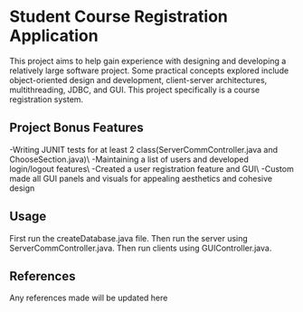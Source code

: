 # Student Course Registration Application

This project aims to help gain experience with designing and developing a relatively large software project. Some practical concepts explored include object-oriented design and development, client-server architectures, multithreading, JDBC, and GUI. This project specifically is a course registration system. 

## Project Bonus Features
-Writing JUNIT tests for at least 2 class(ServerCommController.java and ChooseSection.java)\\ 
-Maintaining a list of users and developed login/logout features\\ 
-Created a user registration feature and GUI\\ 
-Custom made all GUI panels and visuals for appealing aesthetics and cohesive design

## Usage

First run the createDatabase.java file. Then run the server using ServerCommController.java. Then run 
clients using GUIController.java.



## References

Any references made will be updated here


